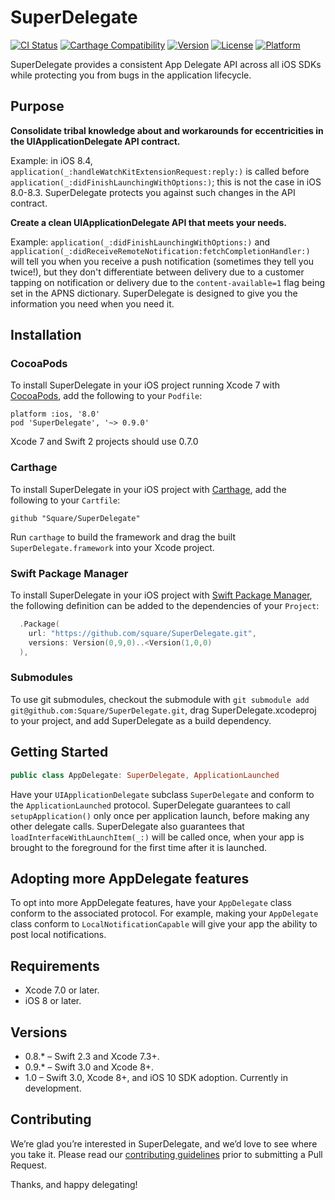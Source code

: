 # SuperDelegate

[![CI Status](https://travis-ci.org/square/SuperDelegate.svg?branch=master)](https://travis-ci.org/square/SuperDelegate)
[![Carthage Compatibility](https://img.shields.io/badge/carthage-✓-e2c245.svg)](https://github.com/Carthage/Carthage/)
[![Version](https://img.shields.io/cocoapods/v/SuperDelegate.svg)](http://cocoadocs.org/docsets/SuperDelegate)
[![License](https://img.shields.io/cocoapods/l/SuperDelegate.svg)](http://cocoadocs.org/docsets/SuperDelegate)
[![Platform](https://img.shields.io/cocoapods/p/SuperDelegate.svg)](http://cocoadocs.org/docsets/SuperDelegate)

SuperDelegate provides a consistent App Delegate API across all iOS SDKs while protecting you from bugs in the application lifecycle.

## Purpose

**Consolidate tribal knowledge about and workarounds for eccentricities in the UIApplicationDelegate API contract.**

Example: in iOS 8.4, `application(_:handleWatchKitExtensionRequest:reply:)` is called before `application(_:didFinishLaunchingWithOptions:)`; this is not the case in iOS 8.0-8.3. SuperDelegate protects you against such changes in the API contract.

**Create a clean UIApplicationDelegate API that meets your needs.**

Example: `application(_:didFinishLaunchingWithOptions:)` and `application(_:didReceiveRemoteNotification:fetchCompletionHandler:)` will tell you when you receive a push notification (sometimes they tell you twice!), but they don't differentiate between delivery due to a customer tapping on notification or delivery due to the `content-available=1` flag being set in the APNS dictionary. SuperDelegate is designed to give you the information you need when you need it.

## Installation

### CocoaPods

To install SuperDelegate in your iOS project running Xcode 7 with [CocoaPods](http://cocoapods.org), add the following to your `Podfile`:

```
platform :ios, '8.0'
pod 'SuperDelegate', '~> 0.9.0'
```

Xcode 7 and Swift 2 projects should use 0.7.0

### Carthage

To install SuperDelegate in your iOS project with [Carthage](https://github.com/Carthage/Carthage), add the following to your `Cartfile`:

```ogdl
github "Square/SuperDelegate"
```

Run `carthage` to build the framework and drag the built `SuperDelegate.framework` into your Xcode project.

### Swift Package Manager

To install SuperDelegate in your iOS project with [Swift Package Manager](https://github.com/apple/swift-package-manager), the following definition can be added to the dependencies of your `Project`:

```swift
  .Package(
    url: "https://github.com/square/SuperDelegate.git",
    versions: Version(0,9,0)..<Version(1,0,0)
  ),
```

### Submodules

To use git submodules, checkout the submodule with `git submodule add git@github.com:Square/SuperDelegate.git`, drag SuperDelegate.xcodeproj to your project, and add SuperDelegate as a build dependency.

## Getting Started

```swift
public class AppDelegate: SuperDelegate, ApplicationLaunched
```

Have your `UIApplicationDelegate` subclass `SuperDelegate` and conform to the `ApplicationLaunched` protocol. SuperDelegate guarantees to call `setupApplication()` only once per application launch, before making any other delegate calls. SuperDelegate also guarantees that `loadInterfaceWithLaunchItem(_:)` will be called once, when your app is brought to the foreground for the first time after it is launched.


## Adopting more AppDelegate features

To opt into more AppDelegate features, have your `AppDelegate` class conform to the associated protocol. For example, making your `AppDelegate` class conform to `LocalNotificationCapable` will give your app the ability to post local notifications.


## Requirements

* Xcode 7.0 or later.
* iOS 8 or later.

## Versions
* 0.8.* – Swift 2.3 and Xcode 7.3+.
* 0.9.* – Swift 3.0 and Xcode 8+.
* 1.0 – Swift 3.0, Xcode 8+, and iOS 10 SDK adoption. Currently in development.

## Contributing

We’re glad you’re interested in SuperDelegate, and we’d love to see where you take it. Please read our [contributing guidelines](Contributing.md) prior to submitting a Pull Request.

Thanks, and happy delegating!
